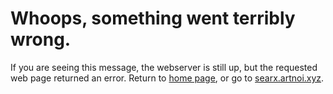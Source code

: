 # Whoops, something went terribly wrong.
If you are seeing this message, the webserver is still up, but the requested web page returned an error. Return to [home page](/), or go to [searx.artnoi.xyz](https://searx.artnoi.com).
